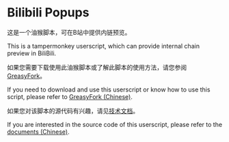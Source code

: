 # Bilibili Popups
这是一个油猴脚本，可在B站中提供内链预览。

This is a tampermonkey userscript, which can provide internal chain preview in BiliBili.

如果您需要下载使用此油猴脚本或了解此脚本的使用方法，请您参阅 [GreasyFork](https://greasyfork.org/zh-CN/scripts/436958-bilibili-popups)。

If you need to download and use this userscript or know how to use this script, please refer to [GreasyFork (Chinese)](https://greasyfork.org/zh-CN/scripts/436958-bilibili-popups).

如果您对该脚本的源代码有兴趣，请见[技术文档](doc/index.md)。

If you are interested in the source code of this userscript, please refer to the [documents (Chinese)](doc/index.md).
